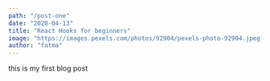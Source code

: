 ```yaml
---
path: "/post-one"
date: "2020-04-13"
title: "React Hooks for beginners"
image: "https://images.pexels.com/photos/92904/pexels-photo-92904.jpeg?auto=compress&cs=tinysrgb&dpr=2&h=650&w=940"
author: "fatma"
---
```


this is my first blog post